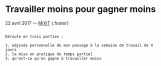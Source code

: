 # Travailler moins pour gagner moins

22 avril 2017 — [MiXiT](https://mixitconf.org/2017) {.footer}

~~~~

Déroule en trois parties :

1. odyssée personnelle de mon passage à la semaine de travail de 4 jours
2. la mise en pratique du temps partiel
3. qu'est-ce qu'on gagne à travailler moins
